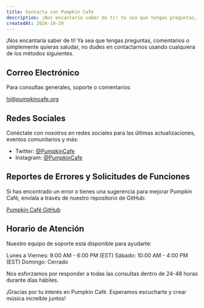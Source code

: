 ```yaml
---
title: Contacta con Pumpkin Café
description: ¡Nos encantaría saber de ti! Ya sea que tengas preguntas, comentarios o simplemente quieras saludar, no dudes en contactarnos usando cualquiera de los métodos siguientes.
createdAt: 2024-10-29
---
```


¡Nos encantaría saber de ti! Ya sea que tengas preguntas, comentarios o simplemente quieras saludar, no dudes en contactarnos usando cualquiera de los métodos siguientes.

## Correo Electrónico

Para consultas generales, soporte o comentarios:

[hi@pumpkincafe.org](mailto:hi@pumpkincafe.org)

## Redes Sociales

Conéctate con nosotros en redes sociales para las últimas actualizaciones, eventos comunitarios y más:

- Twitter: [@PumpkinCafe](https://twitter.com/pumpkin-cafe)
- Instagram: [@PumpkinCafe](https://instagram.com/pumpkin-cafe)

## Reportes de Errores y Solicitudes de Funciones

Si has encontrado un error o tienes una sugerencia para mejorar Pumpkin Café, envíala a través de nuestro repositorio de GitHub:

[Pumpkin Café GitHub](https://github.com/ZissyW/pumpkin-cafe)

## Horario de Atención

Nuestro equipo de soporte está disponible para ayudarte:

Lunes a Viernes: 9:00 AM - 6:00 PM (EST)
Sábado: 10:00 AM - 4:00 PM (EST)
Domingo: Cerrado

Nos esforzamos por responder a todas las consultas dentro de 24-48 horas durante días hábiles.

¡Gracias por tu interés en Pumpkin Café. Esperamos escucharte y crear música increíble juntos! 